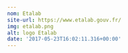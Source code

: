 ```yaml
---
nom: Etalab
site-url: https://www.etalab.gouv.fr/
img: etalab.png
alt: logo Etalab
date: '2017-05-23T16:02:11.316+00:00'
---
```

